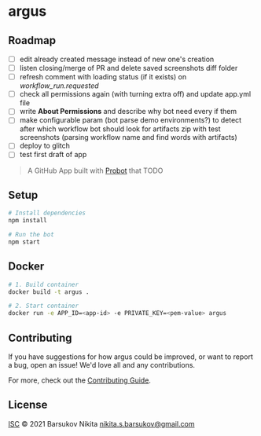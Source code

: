 # argus

## Roadmap
- [ ] edit already created message instead of new one's creation
- [ ] listen closing/merge of PR and delete saved screenshots diff folder
- [ ] refresh comment with loading status (if it exists) on _workflow_run.requested_
- [ ] check all permissions again (with turning extra off) and update app.yml file
- [ ] write **About Permissions** and describe why bot need every if them
- [ ] make configurable param (bot parse demo environments?) to detect
after which workflow bot should look for artifacts zip with test screenshots
(parsing workflow name and find words with artifacts)
- [ ] deploy to glitch
- [ ] test first draft of app

> A GitHub App built with [Probot](https://github.com/probot/probot) that TODO

## Setup

```sh
# Install dependencies
npm install

# Run the bot
npm start
```

## Docker

```sh
# 1. Build container
docker build -t argus .

# 2. Start container
docker run -e APP_ID=<app-id> -e PRIVATE_KEY=<pem-value> argus
```

## Contributing

If you have suggestions for how argus could be improved, or want to report a bug, open an issue! We'd love all and any contributions.

For more, check out the [Contributing Guide](CONTRIBUTING.md).

## License

[ISC](LICENSE) © 2021 Barsukov Nikita <nikita.s.barsukov@gmail.com>
